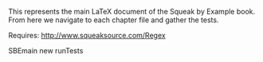 This represents the main LaTeX document of the Squeak by Example book. From here we navigate to each chapter file and gather the tests.

Requires: http://www.squeaksource.com/Regex

SBEmain new runTests